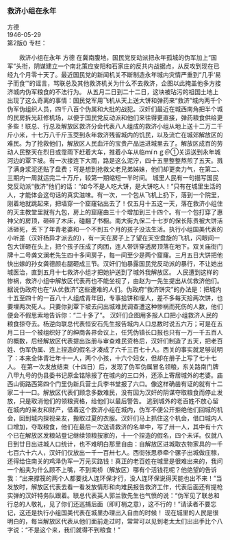 ### 救济小组在永年  
方德  
1946-05-29  
第2版()
专栏：

　　救济小组在永年
    方德
    在冀南腹地，国民党反动派把永年孤城的伪军加上“国军”头衔，阴谋建立一个南北策应安阳和石家庄的反共内战据点，从反攻到现在已经九个月零十天了。最近国民党的新闻机关不断制造永年城内灾情严重到“几乎‘易子而食’”的谣言，骂联总及其他救济机关为什么不去救济，企图以此掩盖他多方接济城内伪军粮食的不法行为。
    从五月二日到二十二日，这块被玷污的祖国土地上出现了这么奇离的事情：国民党军用飞机从天上送大饼和弹药来“救济”城内两千个伪军伪组织人员，四千八百个伪属和大批的战犯。汉奸们最近在城西南角把半个城的民房拆光赶修机场，以便于国民党反动派和他们来往得更直接，弹药粮食供给更多些！联总、行总及解放区救济分会代表八人组成的救济小组从地上送十二万二千斤小米，十七万八千斤玉茭到永年救济残留城内的饥民，以及流亡在城郊解放区的难民。为了抢救他们，解放区人民血汗的宝贵产品运进城里去了。解放区成百的劳动人民整天在烈日或霪雨下赶着大车，推着小车从临ｍíｎｇ＠①关运送到永年城河边的覃下坡。有一次接连下大雨，路是这么泥泞，四十五里整整熬煎了五天。溅了满身浆泥还贴了盘费；可是想到抢救父老兄弟姊妹，他们却更卖力气，在第二、三期内一周就运完二十万斤，较第一期缩短一半时间。
    城里人民有一句描写国民党反动派“救济”他们的话：“如今不是人吃大饼，是大饼吃人！”只有在城里生活的人，才能体会这句话的真实滋味。有一次，一个包从飞机上扔下，落到一个院里，刚着地就跳起来，把墙穿一个窟窿钻出去了！仅五月十五这一天，落在救济小组住的天主教堂里就有九包，房上的窟窿由三十个增加到三十四个。有一个包打穿了惠神父的房顶，砸碎了木床，碰翻了书橱。南大街九保二十七岁的保长陈贵被大饼活活砸死，丢下了年青老婆和一个不到五个月的孩子没法生活。执行小组国美代表的小听差（汉奸杨异才派去的），有一天在房子上了望在天空盘旋的飞机，闪眼间一包大饼砸在头上，把个孩子压成了肉团，连人带饼穿透房顶落在地下。双关庙街门牌十二号龚文澜老先生四十多间房子，每一间至少是两个窟窿。三月五日大饼把他快出嫁的孙女龚德颜右腿砸成三节。汉奸们怕暴露国民党反动派的暴行，不让她出城医治，直到五月十七救济小组才把她护送到了城外我解放区。
    人民遭到这样的惨祸，救济小组中解放区代表再也不能坐视了，由赵为一先生提出从优救济他们。据说伪政府也在“从优救济”这些遭难的人们。伪政府“救济饼灾”的办法是：把城内十五至四十的一百八十人组成青年团，专事拾饼和埋人，差不多每天拾两次饼，也要埋两次死人。只要你到覃下坡去问出城难民调查遭这种惨祸而死伤的人数，他们便会不假思索地告诉你：“二十多了”。
    汉奸们企图用多报人口把小组救济人民的粮食掠夺去。杨逆向联总代表恒安石先生报告城内人口总数时说五六万；可是在五月二日一个被组织好了的绅商各界会议上，任凭伪镇长口报也只有一万一千五百人的概数，后经解放区代表提出迄册与审查难民资格后，汉奸们制造了五天，把老百姓、伪军伪属、连上捏造的假名才凑成了六千三百七十人。西关的事实就足够说明了：本来全体青壮年十一人，两个小孩，十六个妇女，但却在册子上写了七十七人。
    在第一次发放结束（十四日）后，发现了伪军伪属冒名领粮，东关路南门牌八甲九号的伪县委书记原金铭除报了在城内的三口外，还添上寄居城外的老婆。庙西山街路西第四个门里伪新兵营士兵李书堂报了六口。像这样确凿有证的就有十二家二十一口。解放区代表们顾念多数难民，没有因为汉奸的阴谋夺取粮食而停止发放，只是取消他们的领粮资格，给他们以最后警告。
    逃到城外的老百姓不放心留在城内的亲友和财产，借着这个救济小组在城内，伪军不便公开拒绝他们回城的机会，回到城内探视亲友，搬取过夏的衣服。汉奸们马上抓住这个机会，借口城内人口增加，夺取粮食，他们在最后一次送请救济的名单中，写了卅一人，其中有十六个已在解放区发粮站登记继续领粮按家的，十一个捏造的假名，四个未详。仅就八日到廿日出进城人口统计，也不难明白那里自由：自解放区进城取衣物家具的一千七百六十六人，汉奸们仅放出一千一百卅七人。西街张思恭牵个骡子出城做庄稼，还得给住南关的鸡泽伪军一万元买路钱！真正的老百姓在城里是很难出来的，我问一个船夫为什么顾不上嘴，不到南桥（解放区）哪有个活钱花呢？他绝望的告诉我：“出来撑筏的两个人都要找人连环保才行，没人连环保说得天能也出不来！”当发放时，解放区代表去看一看发放情形和向难民报告救济工作，代表后面还有提枪实弹的汉奸特务队跟着。联总代表英人郭兰敦先生也气愤的说：“伪军见了联总和行总的人敬礼，见了你们还巡捕后面（即盯梢之意），这不行的！”请读者不要忘记，这还是执行小组国美代表在城里办理出入自由的时候！
    现在城里的人民是很明白的，每当解放区代表从他们面前走过时，常常可以见到老太太们出出手比个八字说：“不是这个来，我们就得不到粮食！”  
